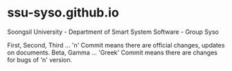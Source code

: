 # ssu-syso.github.io
Soongsil University - Department of Smart System Software - Group Syso

First, Second, Third ... 'n' Commit means there are official changes, updates on documents.
Beta, Gamma ... 'Greek' Commit means there are changes for bugs of 'n' version.